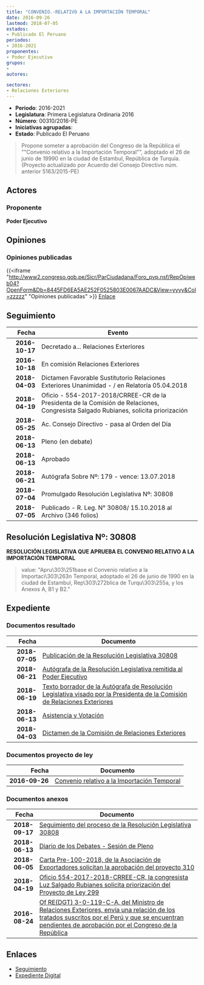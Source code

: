 ```yaml
---
title: "CONVENIO.-RELATIVO A LA IMPORTACIÓN TEMPORAL"
date: 2016-09-26
lastmod: 2018-07-05
estados:
- Publicado El Peruano
periodos:
- 2016-2021
proponentes:
- Poder Ejecutivo
grupos:
- 
autores:

sectores:
- Relaciones Exteriores
---
```

- **Periodo**: 2016-2021
- **Legislatura**: Primera Legislatura Ordinaria 2016
- **Número**: 00310/2016-PE
- **Iniciativas agrupadas**: 
- **Estado**: Publicado El Peruano

> Propone someter a aprobación del Congreso de la República el ""Convenio relativo a la Importación Temporal"", adoptado el 26 de junio de 19990 en la ciudad de Estambul, República de Turquía.(Proyecto actualizado por Acuerdo del Consejo Directivo núm. anterior 5163/2015-PE)


## Actores

### Proponente

**Poder Ejecutivo**

## Opiniones

### Opiniones publicadas

{{<iframe "http://www2.congreso.gob.pe/Sicr/ParCiudadana/Foro_pvp.nsf/RepOpiweb04?OpenForm&Db=8445FD6EA5AE252F0525803E0067AADC&View=yyyy&Col=zzzzz" "Opiniones publicadas" >}}
[Enlace](http://www2.congreso.gob.pe/Sicr/ParCiudadana/Foro_pvp.nsf/RepOpiweb04?OpenForm&Db=8445FD6EA5AE252F0525803E0067AADC&View=yyyy&Col=zzzzz)


## Seguimiento

| Fecha | Evento |
|------:|--------|
| **2016-10-17** | Decretado a... Relaciones Exteriores |
| **2016-10-18** | En comisión Relaciones Exteriores |
| **2018-04-03** | Dictamen Favorable Sustitutorio Relaciones Exteriores Unanimidad - / en Relatoría 05.04.2018 |
| **2018-04-19** | Oficio - 554-2017-2018/CRREE-CR de la Presidenta de la Comisión de Relaciones, Congresista Salgado Rubianes, solicita priorización |
| **2018-05-25** | Ac. Consejo Directivo - pasa al Orden del Día |
| **2018-06-13** | Pleno (en debate) |
| **2018-06-13** | Aprobado |
| **2018-06-21** | Autógrafa Sobre Nº: 179 - vence: 13.07.2018 |
| **2018-07-04** | Promulgado Resolución Legislativa Nº: 30808 |
| **2018-07-05** | Publicado - R. Leg. N° 30808/ 15.10.2018 al Archivo (346 folios) |

## Resolución Legislativa Nº: 30808

**RESOLUCIÓN LEGISLATIVA QUE APRUEBA EL CONVENIO RELATIVO A LA IMPORTACIÓN TEMPORAL**

> value: "Apru\303\251base el Convenio relativo a la Importaci\303\263n Temporal, adoptado el 26 de junio de 1990 en la ciudad de Estambul, Rep\303\272blica de Turqu\303\255a, y los Anexos A, B1 y B2."


## Expediente

### Documentos resultado

| Fecha | Documento |
|------:|-----------|
| **2018-07-05** | [Publicación de la Resolución Legislativa 30808](http://www.leyes.congreso.gob.pe/Documentos/2016_2021/ADLP/Normas_Legales/30808-RLG.pdf) |
| **2018-06-21** | [Autógrafa de la Resolución Legislativa remitida al Poder Ejecutivo](http://www.leyes.congreso.gob.pe/Documentos/2016_2021/ADLP/Texto_Aprobado/AU0031020180621.pdf) |
| **2018-06-19** | [Texto borrador de la Autógrafa de Resolución Legislativa visado por la Presidenta de la Comisión de Relaciones Exteriores](http://www.leyes.congreso.gob.pe/Documentos/2016_2021/Texto_Borrador_de_Autografa/BAU0031020180619.pdf) |
| **2018-06-13** | [Asistencia y Votación](http://www.leyes.congreso.gob.pe/Documentos/2016_2021/Asistencia_y_Votacion/Proyectos_de_Ley/AV0031020180613.pdf) |
| **2018-04-03** | [Dictamen de la Comisión de Relaciones Exteriores](http://www.leyes.congreso.gob.pe/Documentos/2016_2021/Dictamenes/Proyectos_de_Ley/00310DC20MAY20180403..pdf) |

### Documentos proyecto de ley

| Fecha | Documento |
|------:|-----------|
| **2016-09-26** | [Convenio relativo a la Importación Temporal](http://www.leyes.congreso.gob.pe/Documentos/2016_2021/Proyectos_de_Ley_y_de_Resoluciones_Legislativas/PL0031020160926.pdf) |

### Documentos anexos

| Fecha | Documento |
|------:|-----------|
| **2018-09-17** | [Seguimiento del proceso de la Resolución Legislativa 30808](http://www.leyes.congreso.gob.pe/Documentos/2016_2021/Seguimiento_de_Proyectos_de_Ley/00310PL20180917.pdf) |
| **2018-06-13** | [Diario de los Debates - Sesión de Pleno](http://www.leyes.congreso.gob.pe/Documentos/2016_2021/ADLP/Diario_Debates/30808-TDD.pdf) |
| **2018-06-05** | [Carta Pre-100-2018, de la Asociación de Exportadores solicitan la aprobación del proyecto 310](http://www.leyes.congreso.gob.pe/Documentos/2016_2021/Oficios/Otras_Instituciones/CARTA-PRE-100-2018.pdf) |
| **2018-04-19** | [Oficio 554-2017-2018-CRREE-CR, la congresista Luz Salgado Rubianes solicita priorización del Proyecto de Ley 299](http://www.leyes.congreso.gob.pe/Documentos/2016_2021/Oficios/Congresistas/OFICIO-554-2017-2018-CRREE-CR..pdf) |
| **2016-08-24** | [Of RE(DGT) 3-0-119-C-A, del Ministro de Relaciones Exteriores, envía una relación de los tratados suscritos por el Perú y que se encuentran pendientes de aprobación por el Congreso de la República](http://www.leyes.congreso.gob.pe/Documentos/2016_2021/Oficios/Otras_Instituciones/OF-RE-(DGT)-3-0-119-C-A.pdf) |

## Enlaces

- [Seguimiento](http://www2.congreso.gob.pe/Sicr/TraDocEstProc/CLProLey2016.nsf/f7fff46988ca05b1052578e100829cc7/264d416554f8bd8c0525803b006b7938?OpenDocument)
- [Expediente Digital](http://www2.congreso.gob.pe/Sicr/TraDocEstProc/Expvirt_2011.nsf/visbusqptramdoc1621/00310?opendocument)

